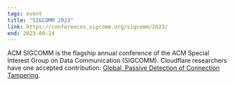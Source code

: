```yaml
---
tags: event
title: "SIGCOMM 2023"
link: https://conferences.sigcomm.org/sigcomm/2023/
end: 2023-09-14
---
```


ACM SIGCOMM is the flagship annual conference of the ACM Special Interest Group on Data Communication (SIGCOMM). Cloudflare researchers have one accepted contribution: [Global, Passive Detection of Connection Tampering](/publications/SundaraRaman2023/).
